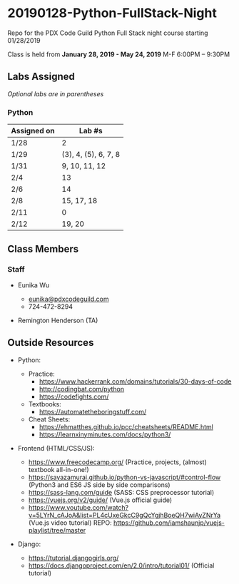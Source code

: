 # 20190128-Python-FullStack-Night
Repo for the PDX Code Guild Python Full Stack night course starting 01/28/2019

Class is held from **January 28, 2019 - May 24, 2019**
M-F 6:00PM – 9:30PM

## Labs Assigned
*Optional labs are in parentheses*

### Python 
| Assigned on | Lab \#s |
| ------------- | ---- |
| 1/28 | 2 |
| 1/29 | (3), 4, (5), 6, 7, 8 |
| 1/31 | 9, 10, 11, 12 |
| 2/4  | 13 |
| 2/6  | 14 |
| 2/8  | 15, 17, 18 |
| 2/11  | 0 |
| 2/12  | 19, 20 |

## Class Members

### Staff
- Eunika Wu
    - eunika@pdxcodeguild.com
    - 724-472-8294
    
- Remington Henderson (TA)
    
## Outside Resources
- Python: 
    - Practice:
        - https://www.hackerrank.com/domains/tutorials/30-days-of-code 
        - http://codingbat.com/python
        - https://codefights.com/
    - Textbooks:
        - https://automatetheboringstuff.com/
    - Cheat Sheets:
        - https://ehmatthes.github.io/pcc/cheatsheets/README.html
        - https://learnxinyminutes.com/docs/python3/
        
- Frontend (HTML/CSS/JS):
    - https://www.freecodecamp.org/ (Practice, projects, (almost) textbook all-in-one!)
    - https://sayazamurai.github.io/python-vs-javascript/#control-flow (Python3 and ES6 JS side by side comparisons)
    - https://sass-lang.com/guide (SASS: CSS preprocessor tutorial)
    - https://vuejs.org/v2/guide/ (Vue.js official guide)
    - https://www.youtube.com/watch?v=5LYrN_cAJoA&list=PL4cUxeGkcC9gQcYgjhBoeQH7wiAyZNrYa (Vue.js video tutorial)
      REPO: https://github.com/iamshaunjp/vuejs-playlist/tree/master
    
- Django:
    - https://tutorial.djangogirls.org/
    - https://docs.djangoproject.com/en/2.0/intro/tutorial01/ (Official tutorial)

